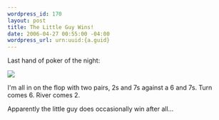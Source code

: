 ```yaml
--- 
wordpress_id: 170
layout: post
title: The Little Guy Wins!
date: 2006-04-27 00:55:00 -04:00
wordpress_url: urn:uuid:{a.guid}
---
```

<p>Last hand of poker of the night:</p>

<p><img src="http://static.flickr.com/52/135800775_72633f9da2_d.jpg"></p>

<p>I'm all in on the flop with two pairs, 2s and 7s against a 6 and 7s.  Turn comes 6.  River comes 2.</p>

<p>Apparently the little guy does occasionally win after all...</p>
